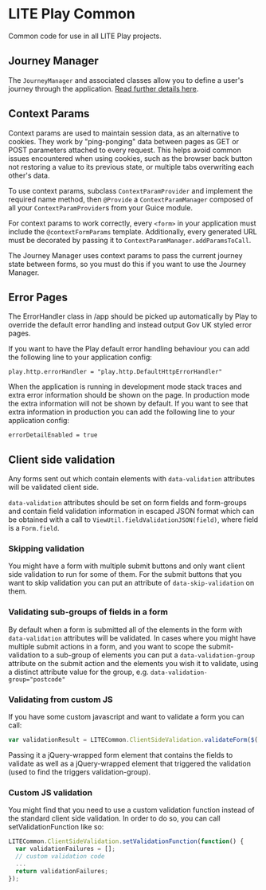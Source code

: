 # LITE Play Common

Common code for use in all LITE Play projects.

## Journey Manager

The `JourneyManager` and associated classes allow you to define a user's journey through the application. 
[Read further details here](docs/Journey.md).

## Context Params

Context params are used to maintain session data, as an alternative to cookies. They work by "ping-ponging" data 
between pages as GET or POST parameters attached to every request. This helps avoid common issues encountered when using
cookies, such as the browser back button not restoring a value to its previous state, or multiple tabs overwriting each
other's data.

To use context params, subclass `ContextParamProvider` and implement the required name method, then `@Provide` a 
`ContextParamManager` composed of all your `ContextParamProvider`s from your Guice module. 

For context params to work correctly, every `<form>` in your application must include the `@contextFormParams` template.
Additionally, every generated URL must be decorated by passing it to `ContextParamManager.addParamsToCall`. 

The Journey Manager uses context params to pass the current journey state between forms, so you must do this if you want
to use the Journey Manager.

## Error Pages

The ErrorHandler class in /app should be picked up automatically by Play to override the default error handling and
instead output Gov UK styled error pages.

If you want to have the Play default error handling behaviour you can add the following line to your application config:

`play.http.errorHandler = "play.http.DefaultHttpErrorHandler"`

When the application is running in development mode stack traces and extra error information should be shown on the page.
In production mode the extra information will not be shown by default. If you want to see that extra information in
production you can add the following line to your application config:

`errorDetailEnabled = true`

## Client side validation

Any forms sent out which contain elements with `data-validation` attributes will be validated client side.

`data-validation` attributes should be set on form fields and form-groups and contain field validation information in 
escaped JSON format which can be obtained with a call to `ViewUtil.fieldValidationJSON(field)`, where field is a 
`Form.field`.

### Skipping validation

You might have a form with multiple submit buttons and only want client side validation to run for some of them. For the
submit buttons that you want to skip validation you can put an attribute of `data-skip-validation` on them.

### Validating sub-groups of fields in a form

By default when a form is submitted all of the elements in the form with `data-validation` attributes will be validated.
In cases where you might have multiple submit actions in a form, and you want to scope the submit-validation to a 
sub-group of elements you can put a `data-validation-group` attribute on the submit action and the elements you wish it
to validate, using a distinct attribute value for the group, e.g. `data-validation-group="postcode"`

### Validating from custom JS

If you have some custom javascript and want to validate a form you can call:

```javascript
var validationResult = LITECommon.ClientSideValidation.validateForm($('#form'), $('#triggeringelement'));
```

Passing it a jQuery-wrapped form element that contains the fields to validate as well as a jQuery-wrapped element that 
triggered the validation (used to find the triggers validation-group).

### Custom JS validation
You might find that you need to use a custom validation function instead of the standard client side validation. In order to
do so, you can call setValidationFunction like so:
 
```javascript
LITECommon.ClientSideValidation.setValidationFunction(function() {
  var validationFailures = [];
  // custom validation code
  ...
  return validationFailures;
});  
```

